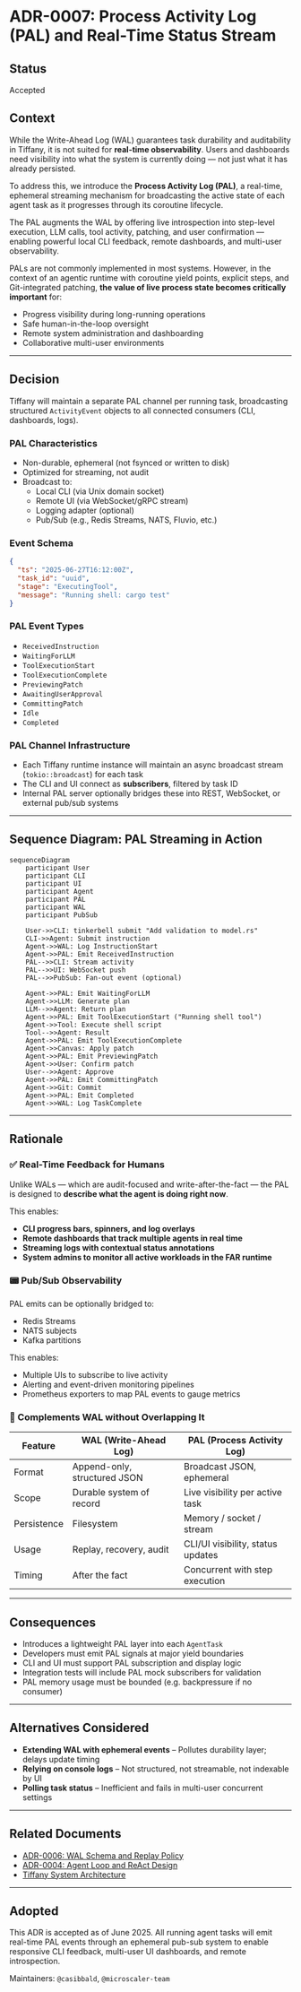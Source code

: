 # ADR-0007: Process Activity Log (PAL) and Real-Time Status Stream

## Status
Accepted

## Context
While the Write-Ahead Log (WAL) guarantees task durability and auditability in Tiffany, it is not suited for **real-time observability**. Users and dashboards need visibility into what the system is currently doing — not just what it has already persisted.

To address this, we introduce the **Process Activity Log (PAL)**, a real-time, ephemeral streaming mechanism for broadcasting the active state of each agent task as it progresses through its coroutine lifecycle.

The PAL augments the WAL by offering live introspection into step-level execution, LLM calls, tool activity, patching, and user confirmation — enabling powerful local CLI feedback, remote dashboards, and multi-user observability.

PALs are not commonly implemented in most systems. However, in the context of an agentic runtime with coroutine yield points, explicit steps, and Git-integrated patching, **the value of live process state becomes critically important** for:
- Progress visibility during long-running operations
- Safe human-in-the-loop oversight
- Remote system administration and dashboarding
- Collaborative multi-user environments

---

## Decision

Tiffany will maintain a separate PAL channel per running task, broadcasting structured `ActivityEvent` objects to all connected consumers (CLI, dashboards, logs).

### PAL Characteristics
- Non-durable, ephemeral (not fsynced or written to disk)
- Optimized for streaming, not audit
- Broadcast to:
    - Local CLI (via Unix domain socket)
    - Remote UI (via WebSocket/gRPC stream)
    - Logging adapter (optional)
    - Pub/Sub (e.g., Redis Streams, NATS, Fluvio, etc.)

### Event Schema
```json
{
  "ts": "2025-06-27T16:12:00Z",
  "task_id": "uuid",
  "stage": "ExecutingTool",
  "message": "Running shell: cargo test"
}
```

### PAL Event Types
- `ReceivedInstruction`
- `WaitingForLLM`
- `ToolExecutionStart`
- `ToolExecutionComplete`
- `PreviewingPatch`
- `AwaitingUserApproval`
- `CommittingPatch`
- `Idle`
- `Completed`

### PAL Channel Infrastructure
- Each Tiffany runtime instance will maintain an async broadcast stream (`tokio::broadcast`) for each task
- The CLI and UI connect as **subscribers**, filtered by task ID
- Internal PAL server optionally bridges these into REST, WebSocket, or external pub/sub systems

---

## Sequence Diagram: PAL Streaming in Action

```mermaid
sequenceDiagram
    participant User
    participant CLI
    participant UI
    participant Agent
    participant PAL
    participant WAL
    participant PubSub

    User->>CLI: tinkerbell submit "Add validation to model.rs"
    CLI->>Agent: Submit instruction
    Agent->>WAL: Log InstructionStart
    Agent->>PAL: Emit ReceivedInstruction
    PAL-->>CLI: Stream activity
    PAL-->>UI: WebSocket push
    PAL-->>PubSub: Fan-out event (optional)

    Agent->>PAL: Emit WaitingForLLM
    Agent->>LLM: Generate plan
    LLM-->>Agent: Return plan
    Agent->>PAL: Emit ToolExecutionStart ("Running shell tool")
    Agent->>Tool: Execute shell script
    Tool-->>Agent: Result
    Agent->>PAL: Emit ToolExecutionComplete
    Agent->>Canvas: Apply patch
    Agent->>PAL: Emit PreviewingPatch
    Agent->>User: Confirm patch
    User-->>Agent: Approve
    Agent->>PAL: Emit CommittingPatch
    Agent->>Git: Commit
    Agent->>PAL: Emit Completed
    Agent->>WAL: Log TaskComplete
```

---

## Rationale

### ✅ Real-Time Feedback for Humans
Unlike WALs — which are audit-focused and write-after-the-fact — the PAL is designed to **describe what the agent is doing right now**.

This enables:
- **CLI progress bars, spinners, and log overlays**
- **Remote dashboards that track multiple agents in real time**
- **Streaming logs with contextual status annotations**
- **System admins to monitor all active workloads in the FAR runtime**

### 📟 Pub/Sub Observability
PAL emits can be optionally bridged to:
- Redis Streams
- NATS subjects
- Kafka partitions

This enables:
- Multiple UIs to subscribe to live activity
- Alerting and event-driven monitoring pipelines
- Prometheus exporters to map PAL events to gauge metrics

### 🧩 Complements WAL without Overlapping It
| Feature         | WAL (Write-Ahead Log)             | PAL (Process Activity Log)        |
|----------------|-----------------------------------|-----------------------------------|
| Format         | Append-only, structured JSON      | Broadcast JSON, ephemeral         |
| Scope          | Durable system of record          | Live visibility per active task   |
| Persistence    | Filesystem                        | Memory / socket / stream          |
| Usage          | Replay, recovery, audit           | CLI/UI visibility, status updates |
| Timing         | After the fact                    | Concurrent with step execution    |

---

## Consequences

- Introduces a lightweight PAL layer into each `AgentTask`
- Developers must emit PAL signals at major yield boundaries
- CLI and UI must support PAL subscription and display logic
- Integration tests will include PAL mock subscribers for validation
- PAL memory usage must be bounded (e.g. backpressure if no consumer)

---

## Alternatives Considered

- **Extending WAL with ephemeral events** – Pollutes durability layer; delays update timing
- **Relying on console logs** – Not structured, not streamable, not indexable by UI
- **Polling task status** – Inefficient and fails in multi-user concurrent settings

---

## Related Documents
- [ADR-0006: WAL Schema and Replay Policy](adr_0006_wal_schema_replay.md)
- [ADR-0004: Agent Loop and ReAct Design](adr_0004_agent_loop_react.md)
- [Tiffany System Architecture](../whitepapers/Tiffany%20System%20Architecture%20and%20Design%20Overview.md)

---

## Adopted
This ADR is accepted as of June 2025. All running agent tasks will emit real-time PAL events through an ephemeral pub-sub system to enable responsive CLI feedback, multi-user UI dashboards, and remote introspection.

Maintainers: `@casibbald`, `@microscaler-team`
